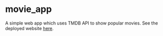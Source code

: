 # movie_app

A simple web app which uses TMDB API to show popular movies. See the deployed website [here](https://movie-app-xi-eight.vercel.app/).
